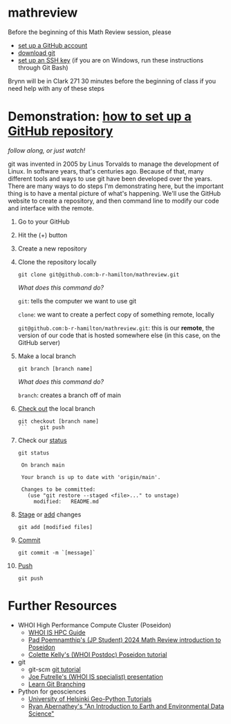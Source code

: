 # mathreview
Before the beginning of this Math Review session, please 
- [set up a GitHub account](https://docs.github.com/en/get-started/start-your-journey/creating-an-account-on-github)
- [download git](https://git-scm.com/downloads) 
- [set up an SSH key](https://docs.github.com/en/authentication/connecting-to-github-with-ssh/adding-a-new-ssh-key-to-your-github-account) (if you are on Windows, run these instructions through Git Bash)

Brynn will be in Clark 271 30 minutes before the beginning of class if you need help with any of these steps

# Demonstration: [how to set up a GitHub repository](https://docs.github.com/en/repositories/creating-and-managing-repositories/creating-a-new-repository) 
_follow along, or just watch!_ 

git was invented in 2005 by Linus Torvalds to manage the development of Linux. In software years, that's centuries ago. Because of that, many different tools and ways to use git have been developed over the years. There are many ways to do steps I'm demonstrating here, but the important thing is to have a mental picture of what's happening. We'll use the GitHub website to create a repository, and then command line to modify our code and interface with the remote. 
1. Go to your GitHub 
2. Hit the (+) button
3. Create a new repository
4. Clone the repository locally
   ```
   git clone git@github.com:b-r-hamilton/mathreview.git
   ```
   _What does this command do?_

   `git`: tells the computer we want to use git

   `clone`: we want to create a perfect copy of something remote, locally

   `git@github.com:b-r-hamilton/mathreview.git`: this is our **remote**, the version of our code that is hosted somewhere else (in this case, on the GitHub server)
5. Make a local branch
   ```
   git branch [branch name] 
   ```
   _What does this command do?_ 
   
   `branch`: creates a branch off of main 

6. [Check out](https://git-scm.com/docs/git-checkout) the local branch 
   ```
   git checkout [branch name] 
   ```    git push
    ```
7. Check our [status](https://git-scm.com/docs/git-status)
   ```
   git status
   ```
   ```
    On branch main
   
    Your branch is up to date with 'origin/main'.
    
    Changes to be committed:
      (use "git restore --staged <file>..." to unstage)
    	modified:   README.md
   ```
8. [Stage](https://git-scm.com/docs/git-stage) or [add](https://git-scm.com/docs/git-add) changes
   ```
   git add [modified files] 
   ```
9. [Commit](https://git-scm.com/docs/git-commit)
   ```
   git commit -m `[message]`
   ```   
10. [Push](https://git-scm.com/docs/git-push)
    ```
    git push
    ```

# Further Resources
- WHOI High Performance Compute Cluster (Poseidon)
   - [WHOI IS HPC Guide](https://whoi-it.whoi.edu/resources/) 
   - [Pad Poemnamthip's (JP Student) 2024 Math Review introduction to Poseidon](https://github.com/phadtaya/MITWHOI-ApplCoding/blob/main/IntroPoseidon.md)
   - [Colette Kelly's (WHOI Postdoc) Poseidon tutorial](https://boom.science/2023/10/03/poseidon-basics.html) 
- git
   - git-scm [git tutorial](https://git-scm.com/docs/gittutorial)
   - [Joe Futrelle's (WHOI IS specialist) presentation](https://github.com/WHOIGit/whoi-git-workshop)
   - [Learn Git Branching](https://learngitbranching.js.org/?locale=en_US)
- Python for geosciences
   - [University of Helsinki Geo-Python Tutorials](https://geo-python-site.readthedocs.io/en/latest/)
   - [Ryan Abernathey's "An Introduction to Earth and Environmental Data Science"](https://earth-env-data-science.github.io/intro.html)
